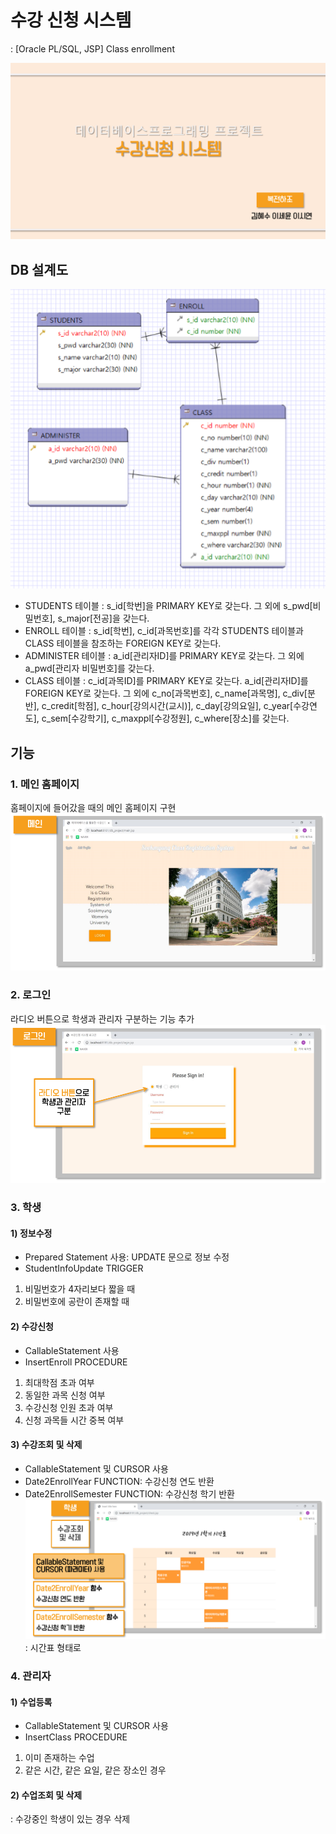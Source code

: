 # 수강 신청 시스템
: [Oracle PL/SQL, JSP] Class enrollment

![title](./cap/title.PNG)


## DB 설계도

![db_structure](./cap/db_structure.PNG)
-	STUDENTS 테이블
: s_id[학번]을 PRIMARY KEY로 갖는다.
그 외에 s_pwd[비밀번호], s_major[전공]을 갖는다.
-	ENROLL 테이블
: s_id[학번], c_id[과목번호]를 각각 STUDENTS 테이블과 CLASS 테이블을 참조하는 FOREIGN KEY로 갖는다.
-	ADMINISTER 테이블
: a_id[관리자ID]를 PRIMARY KEY로 갖는다.
그 외에 a_pwd[관리자 비밀번호]를 갖는다.
-	CLASS 테이블
: c_id[과목ID]를 PRIMARY KEY로 갖는다.
a_id[관리자ID]를 FOREIGN KEY로 갖는다.
그 외에 c_no[과목번호], c_name[과목명], c_div[분반], c_credit[학점], c_hour[강의시간(교시)], c_day[강의요일], c_year[수강연도], c_sem[수강학기], c_maxppl[수강정원], c_where[장소]를 갖는다.

## 기능

### 1. 메인 홈페이지
홈페이지에 들어갔을 때의 메인 홈페이지 구현
![main](./cap/main.PNG)

### 2. 로그인
라디오 버튼으로 학생과 관리자 구분하는 기능 추가
![login](./cap/login.PNG)

### 3. 학생
#### 1) 정보수정
- Prepared Statement 사용: UPDATE 문으로 정보 수정
- StudentInfoUpdate TRIGGER
1.  비밀번호가 4자리보다 짧을 때 
2. 비밀번호에 공란이 존재할 때
#### 2) 수강신청
- CallableStatement 사용
- InsertEnroll PROCEDURE
1. 최대학점 초과 여부 
2. 동일한 과목 신청 여부 
3. 수강신청 인원 초과 여부 
4. 신청 과목들 시간 중복 여부
#### 3) 수강조회 및 삭제
- CallableStatement 및 CURSOR 사용
- Date2EnrollYear FUNCTION: 수강신청 연도 반환
- Date2EnrollSemester FUNCTION: 수강신청 학기 반환
![timetable](./cap/timetable.PNG)
: 시간표 형태로 

### 4. 관리자
#### 1) 수업등록
- CallableStatement 및 CURSOR 사용
- InsertClass PROCEDURE
1. 이미 존재하는 수업 
2. 같은 시간, 같은 요일, 같은 장소인 경우
#### 2) 수업조회 및 삭제
: 수강중인 학생이 있는 경우 삭제 
